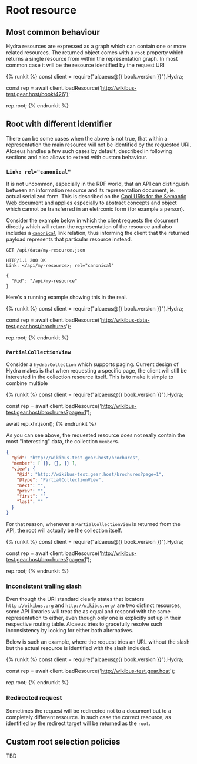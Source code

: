 # Root resource

## Most common behaviour

Hydra resources are expressed as a graph which can contain one or more related resources. The returned object 
comes with a `root` property which returns a single resource from within the representation graph. In most
common case it will be the resource identified by the request URI 

{% runkit %} 
const client = require("alcaeus@{{ book.version }}").Hydra;

const rep = await client.loadResource('http://wikibus-test.gear.host/book/426');

rep.root;
{% endrunkit %}

## Root with different identifier

There can be some cases when the above is not true, that within a representation the main resource will
not be identified by the requested URI. Alcaeus handles a few such cases by default, described in following
sections and also allows to extend with custom behaviour.

### `Link: rel="canonical"`

It is not uncommon, especially in the RDF world, that an API can distinguish between an information resource
and its representation document, ie. actual serialized form. This is described on the 
[Cool URIs for the Semantic Web](https://www.w3.org/TR/cooluris/#semweb) document and applies especially
to abstract concepts and object which cannot be transferred in an eletrconic form (for example a person).

Consider the example below in which the client requests the document directly which will return the 
representation of the resource and also includes a
[`canonical`](http://webconcepts.info/concepts/link-relation/canonical) link relation, thus informing the
client that the returned payload represents that particular resource instead.

```http request
GET /api/data/my-resource.json

HTTP/1.1 200 OK
Link: </api/my-resource>; rel="canonical"

{
  "@id": "/api/my-resource"
}
```

Here's a running example showing this in the real.

{% runkit %} 
const client = require("alcaeus@{{ book.version }}").Hydra;

const rep = await client.loadResource('http://wikibus-data-test.gear.host/brochures');

rep.root;
{% endrunkit %}

### `PartialCollectionView`

Consider a `hydra:Collection` which supports paging. Current design of Hydra makes is that when requesting
a specific page, the client will still be interested in the collection resource itself. This is to make it
simple to combine multiple

{% runkit %} 
const client = require("alcaeus@{{ book.version }}").Hydra;

const rep = await client.loadResource('http://wikibus-test.gear.host/brochures?page=1');

await rep.xhr.json();
{% endrunkit %}

As you can see above, the requested resource does not really contain the most "interesting" data, the
collection `member`s.

```json
{
  "@id": "http://wikibus-test.gear.host/brochures",
  "member": [ {}, {}, {} ],
  "view": {
    "@id": "http://wikibus-test.gear.host/brochures?page=1",
    "@type": "PartialCollectionView",
    "next": "",
    "prev": "",
    "first": "",
    "last": ""
  }
}
```

For that reason, whenever a `PartialCollectionView` is returned from the API, the root will actually be the
collection itself.

{% runkit %} 
const client = require("alcaeus@{{ book.version }}").Hydra;

const rep = await client.loadResource('http://wikibus-test.gear.host/brochures?page=1');

rep.root;
{% endrunkit %}

### Inconsistent trailing slash

Even though the URI standard clearly states that locators `http://wikibus.org` and `http://wikibus.org/`
are two distinct resources, some API libraries will treat the as equal and respond with the same representation
to either, even though only one is explicitly set up in their respective routing table. Alcaeus tries to
gracefully resolve such inconsistency by looking for either both alternatives.

Below is such an example, where the request tries an URL without the slash but the actual resource is
identified with the slash included.

{% runkit %} 
const client = require("alcaeus@{{ book.version }}").Hydra;

const rep = await client.loadResource('http://wikibus-test.gear.host');

rep.root;
{% endrunkit %}

### Redirected request

Sometimes the request will be redirected not to a document but to a completely different resource. In such
case the correct resource, as identified by the redirect target will be returned as the `root`.

## Custom root selection policies

TBD
